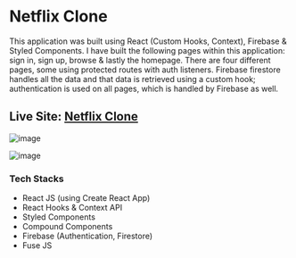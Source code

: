 # Netflix Clone

This application was built using React (Custom Hooks, Context), Firebase & Styled Components. I have built the following pages within this application: sign in, sign up, browse & lastly the homepage. There are four different pages, some using protected routes with auth listeners. Firebase firestore handles all the data and that data is retrieved using a custom hook; authentication is used on all pages, which is handled by Firebase as well.

## Live Site: [Netflix Clone](https://netflix-id.netlify.app/)

![image](https://user-images.githubusercontent.com/41061962/127149826-afab1ef4-bebc-4416-9fd4-87c56c7ecbef.png)

![image](https://user-images.githubusercontent.com/41061962/127149947-a43ea5da-39d6-4da1-a074-f42e107bdb6b.png)

### Tech Stacks
 - React JS (using Create React App)
 - React Hooks & Context API
 - Styled Components
 - Compound Components
 - Firebase (Authentication, Firestore)
 - Fuse JS
